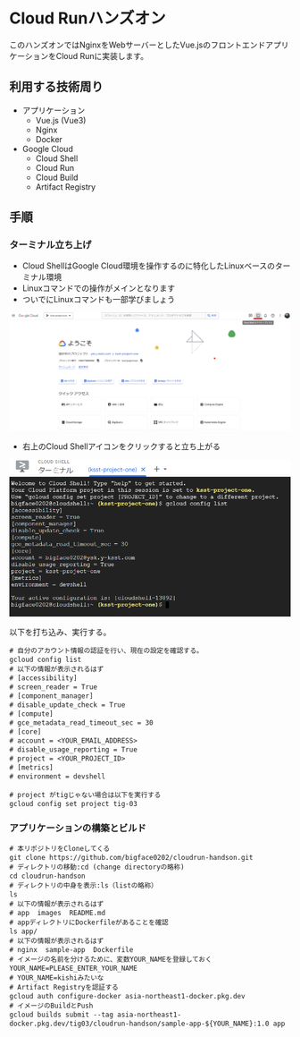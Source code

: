 # Cloud Runハンズオン

このハンズオンではNginxをWebサーバーとしたVue.jsのフロントエンドアプリケーションをCloud Runに実装します。

## 利用する技術周り

- アプリケーション
  - Vue.js (Vue3)
  - Nginx
  - Docker
- Google Cloud
  - Cloud Shell
  - Cloud Run
  - Cloud Build
  - Artifact Registry

## 手順

### ターミナル立ち上げ

- Cloud ShellはGoogle Cloud環境を操作するのに特化したLinuxベースのターミナル環境
- Linuxコマンドでの操作がメインとなります
- ついでにLinuxコマンドも一部学びましょう

![image.png](images/cloudshell.png)

- 右上のCloud Shellアイコンをクリックすると立ち上がる

![image.png](images/configlist.png)

以下を打ち込み、実行する。

```shell
# 自分のアカウント情報の認証を行い、現在の設定を確認する。
gcloud config list
# 以下の情報が表示されるはず
# [accessibility]
# screen_reader = True
# [component_manager]
# disable_update_check = True
# [compute]
# gce_metadata_read_timeout_sec = 30
# [core]
# account = <YOUR_EMAIL_ADDRESS>
# disable_usage_reporting = True
# project = <YOUR_PROJECT_ID>
# [metrics]
# environment = devshell

# project がtigじゃない場合は以下を実行する
gcloud config set project tig-03
```

### アプリケーションの構築とビルド

```shell
# 本リポジトリをCloneしてくる
git clone https://github.com/bigface0202/cloudrun-handson.git
# ディレクトリの移動:cd (change directoryの略称)
cd cloudrun-handson
# ディレクトリの中身を表示:ls（listの略称）
ls 
# 以下の情報が表示されるはず
# app  images  README.md
# appディレクトリにDockerfileがあることを確認
ls app/
# 以下の情報が表示されるはず
# nginx  sample-app  Dockerfile
# イメージの名前を分けるために、変数YOUR_NAMEを登録しておく
YOUR_NAME=PLEASE_ENTER_YOUR_NAME
# YOUR_NAME=kishiみたいな
# Artifact Registryを認証する
gcloud auth configure-docker asia-northeast1-docker.pkg.dev
# イメージのBuildとPush
gcloud builds submit --tag asia-northeast1-docker.pkg.dev/tig03/cloudrun-handson/sample-app-${YOUR_NAME}:1.0 app

